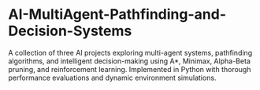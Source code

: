 # AI-MultiAgent-Pathfinding-and-Decision-Systems
A collection of three AI projects exploring multi-agent systems, pathfinding algorithms, and intelligent decision-making using A*, Minimax, Alpha-Beta pruning, and reinforcement learning. Implemented in Python with thorough performance evaluations and dynamic environment simulations.
